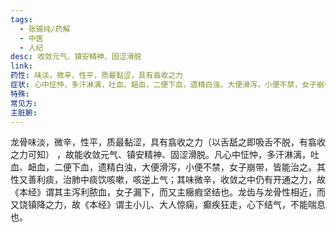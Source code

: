 ```yaml
---
tags:
  - 张锡纯/药解
  - 中医
  - 人纪
desc: 收敛元气、镇安精神、固涩滑脱
link: 
药性: 味淡，微辛，性平，质最黏涩，具有翕收之力
症状: 心中怔忡，多汗淋漓，吐血、衄血，二便下血，遗精白浊，大便滑泻，小便不禁，女子崩带
特殊: 
常见方: 
主脏腑:
---
```


龙骨味淡，微辛，性平，质最黏涩，具有翕收之力（以舌舐之即吸舌不脱，有翕收之力可知） ，故能收敛元气、镇安精神、固涩滑脱。凡心中怔忡，多汗淋漓，吐血、衄血，二便下血，遗精白浊，大便滑泻，小便不禁，女子崩带，皆能治之。其性又善利痰，治肺中痰饮咳嗽，咳逆上气；其味微辛，收敛之中仍有开通之力，故《本经》谓其主泻利脓血，女子漏下，而又主癥瘕坚结也。龙齿与龙骨性相近，而又饶镇降之力，故《本经》谓主小儿、大人惊痫，癫疾狂走，心下结气，不能喘息也。
